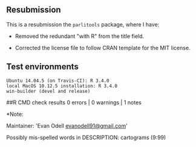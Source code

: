 

## Resubmission

This is a resubmission the `parlitools` package, where I have:

* Removed the redundant "with R" from the title field.

* Corrected the license file to follow CRAN template for the MIT license.


## Test environments

    Ubuntu 14.04.5 (on Travis-CI): R 3.4.0
    local MacOS 10.12.5 installation: R 3.4.0
    win-builder (devel and release)

##R CMD check results 0 errors | 0 warnings | 1 notes

*Note: 

Maintainer: 'Evan Odell <evanodell91@gmail.com>'

Possibly mis-spelled words in DESCRIPTION:
  cartograms (9:99)